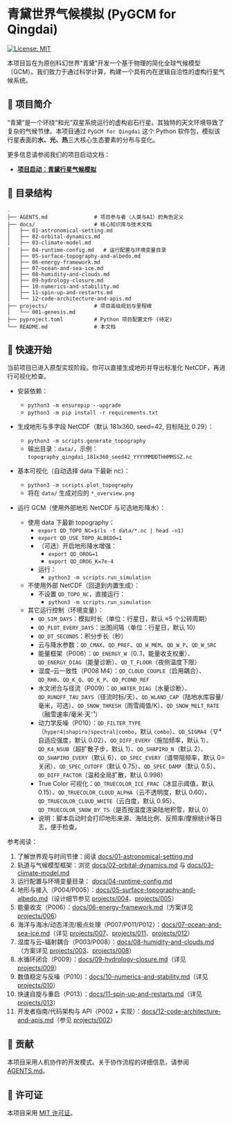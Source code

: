# 青黛世界气候模拟 (PyGCM for Qingdai)

[![License: MIT](https://img.shields.io/badge/License-MIT-yellow.svg)](https://opensource.org/licenses/MIT)

本项目旨在为原创科幻世界“青黛”开发一个基于物理的简化全球气候模型（GCM）。我们致力于通过科学计算，构建一个具有内在逻辑自洽性的虚构行星气候系统。

## 📖 项目简介

“青黛”是一个环绕“和光”双星系统运行的虚构岩石行星。其独特的天文环境导致了复杂的气候节律。本项目通过 `PyGCM for Qingdai` 这个 Python 软件包，模拟该行星表面的**水、光、热**三大核心生态要素的分布与变化。

更多信息请参阅我们的项目启动文档：
- **[项目启动：青黛行星气候模拟](./projects/001-genesis.md)**

## 📂 目录结构

```
.
├── AGENTS.md               # 项目参与者（人类与AI）的角色定义
├── docs/                   # 核心知识库与技术文档
│   ├── 01-astronomical-setting.md
│   ├── 02-orbital-dynamics.md
│   ├── 03-climate-model.md
│   ├── 04-runtime-config.md   # 运行配置与环境变量目录
│   ├── 05-surface-topography-and-albedo.md
│   ├── 06-energy-framework.md
│   ├── 07-ocean-and-sea-ice.md
│   ├── 08-humidity-and-clouds.md
│   ├── 09-hydrology-closure.md
│   ├── 10-numerics-and-stability.md
│   ├── 11-spin-up-and-restarts.md
│   └── 12-code-architecture-and-apis.md
├── projects/               # 项目高级规划与里程碑
│   └── 001-genesis.md
├── pyproject.toml          # Python 项目配置文件 (待定)
└── README.md               # 本文档
```

## 🚀 快速开始

当前项目已进入原型实现阶段。你可以直接生成地形并导出标准化 NetCDF，再进行可视化检查。

- 安装依赖：
  - `python3 -m ensurepip --upgrade`
  - `python3 -m pip install -r requirements.txt`
- 生成地形与多字段 NetCDF（默认 181x360, seed=42, 目标陆比 0.29）：
  - `python3 -m scripts.generate_topography`
  - 输出目录：`data/`，示例：`topography_qingdai_181x360_seed42_YYYYMMDDTHHMMSSZ.nc`
- 基本可视化（自动选择 data 下最新 nc）：
  - `python3 -m scripts.plot_topography`
  - 将在 `data/` 生成对应的 `*_overview.png`

- 运行 GCM（使用外部地形 NetCDF 与可选地形降水）：
  - 使用 data 下最新 topography：
    - `export QD_TOPO_NC=$(ls -t data/*.nc | head -n1)`
    - `export QD_USE_TOPO_ALBEDO=1`
    - （可选）开启地形降水增强：
      - `export QD_OROG=1`
      - `export QD_OROG_K=7e-4`
    - 运行：
      - `python3 -m scripts.run_simulation`
  - 不使用外部 NetCDF（回退到内置生成）：
    - 不设置 `QD_TOPO_NC`，直接运行：
      - `python3 -m scripts.run_simulation`
  - 其它运行控制（环境变量）：
    - `QD_SIM_DAYS`：模拟时长（单位：行星日，默认 ≈5 个公转周期）
    - `QD_PLOT_EVERY_DAYS`：出图间隔（单位：行星日，默认 10）
    - `QD_DT_SECONDS`：积分步长（秒）
    - 云与降水参数：`QD_CMAX`、`QD_PREF`、`QD_W_MEM`、`QD_W_P`、`QD_W_SRC`
    - 能量框架（P006）：`QD_ENERGY_W`（0..1，能量收支权重）、`QD_ENERGY_DIAG`（能量诊断）、`QD_T_FLOOR`（夜侧温度下限）
    - 湿度–云一致性（P008 M4）：`QD_CLOUD_COUPLE`（启用耦合）、`QD_RH0`、`QD_K_Q`、`QD_K_P`、`QD_PCOND_REF`
    - 水文闭合与径流（P009）：`QD_WATER_DIAG`（水量诊断）、`QD_RUNOFF_TAU_DAYS`（径流时标/天）、`QD_WLAND_CAP`（陆地水库容量/毫米，可选）、`QD_SNOW_THRESH`（雨雪阈值/K）、`QD_SNOW_MELT_RATE`（融雪速率/毫米·天⁻¹）
    - 动力学反噪（P010）：`QD_FILTER_TYPE`（`hyper4|shapiro|spectral|combo`，默认 `combo`）、`QD_SIGMA4`（∇⁴ 自适应强度，默认 0.02）、`QD_DIFF_EVERY`（施加频率，默认 1）、`QD_K4_NSUB`（超扩散子步，默认 1）、`QD_SHAPIRO_N`（默认 2）、`QD_SHAPIRO_EVERY`（默认 6）、`QD_SPEC_EVERY`（谱带阻频率，默认 0=关闭）、`QD_SPEC_CUTOFF`（默认 0.75）、`QD_SPEC_DAMP`（默认 0.5）、`QD_DIFF_FACTOR`（温和全局扩散，默认 0.998）
    - True Color 可视化：`QD_TRUECOLOR_ICE_FRAC`（冰显示阈值，默认 0.15）、`QD_TRUECOLOR_CLOUD_ALPHA`（云不透明度，默认 0.60）、`QD_TRUECOLOR_CLOUD_WHITE`（云白度，默认 0.95）、`QD_TRUECOLOR_SNOW_BY_TS`（是否按温度渲染陆地积雪，默认 0）
    - 说明：脚本启动时会打印地形来源、海陆比例、反照率/摩擦统计等日志，便于检查。


参考阅读：
1.  了解世界观与时间节律：阅读 [docs/01-astronomical-setting.md](./docs/01-astronomical-setting.md)
2.  轨道与气候模型框架：浏览 [docs/02-orbital-dynamics.md](./docs/02-orbital-dynamics.md) 与 [docs/03-climate-model.md](./docs/03-climate-model.md)
3.  运行配置与环境变量目录： [docs/04-runtime-config.md](./docs/04-runtime-config.md)
4.  地形与接入（P004/P005）：[docs/05-surface-topography-and-albedo.md](./docs/05-surface-topography-and-albedo.md)（设计细节参见 [projects/004](./projects/004-topography-generation.md)、[projects/005](./projects/005-topography-integration-into-gcm.md)）
5.  能量收支（P006）：[docs/06-energy-framework.md](./docs/06-energy-framework.md)（方案详见 [projects/006](./projects/006-energy-budget.md)）
6.  海洋与海冰/动态洋流/极点处理（P007/P011/P012）：[docs/07-ocean-and-sea-ice.md](./docs/07-ocean-and-sea-ice.md)（详见 [projects/007](./projects/007-slab-ocean.md)、[projects/011](./projects/011-ocean-model.md)、[projects/012](./projects/012-polar-treatment.md)）
7.  湿度与云–辐射耦合（P003/P008）：[docs/08-humidity-and-clouds.md](./docs/08-humidity-and-clouds.md)（方案详见 [projects/003](./projects/003-cloud-precipitation-albedo.md)、[projects/008](./projects/008-humidity.md)）
8.  水循环闭合（P009）：[docs/09-hydrology-closure.md](./docs/09-hydrology-closure.md)（详见 [projects/009](./projects/009-planetary-hydrology.md)）
9.  数值稳定与反噪（P010）：[docs/10-numerics-and-stability.md](./docs/10-numerics-and-stability.md)（详见 [projects/010](./projects/010-better-dynamics.md)）
10. 快速自旋与重启（P013）：[docs/11-spin-up-and-restarts.md](./docs/11-spin-up-and-restarts.md)（详见 [projects/013](./projects/013-spin-up.md)）
11. 开发者指南/代码架构与 API（P002 + 实现）：[docs/12-code-architecture-and-apis.md](./docs/12-code-architecture-and-apis.md)（参见 [projects/002](./projects/002-physics-core.md)）

## 🤝 贡献

本项目采用人机协作的开发模式。关于协作流程的详细信息，请参阅 [AGENTS.md](./AGENTS.md)。

## 📜 许可证

本项目采用 [MIT 许可证](./LICENSE)。

